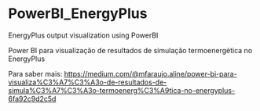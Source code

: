 # PowerBI_EnergyPlus
 EnergyPlus output visualization using PowerBI
 
 Power BI para visualização de resultados de simulação termoenergética no EnergyPlus

Para saber mais: https://medium.com/@mfaraujo.aline/power-bi-para-visualiza%C3%A7%C3%A3o-de-resultados-de-simula%C3%A7%C3%A3o-termoenerg%C3%A9tica-no-energyplus-6fa92c9d2c5d

